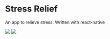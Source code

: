 # Stress Relief

An app to relieve stress. Written with react-native

![](https://challengepost-s3-challengepost.netdna-ssl.com/photos/production/software_photos/000/478/690/datas/gallery.jpg)
![](https://challengepost-s3-challengepost.netdna-ssl.com/photos/production/software_photos/000/478/689/datas/gallery.jpg)
